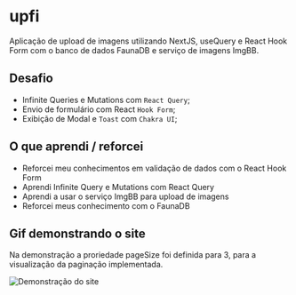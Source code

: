 # upfi
Aplicação de upload de imagens utilizando NextJS, useQuery e React Hook Form com o banco de dados FaunaDB e serviço de imagens ImgBB.

## Desafio

- Infinite Queries e Mutations com `React Query`;
- Envio de formulário com React `Hook Form`;
- Exibição de Modal e `Toast` com `Chakra UI`;

## O que aprendi / reforcei

- Reforcei meu conhecimentos em validação de dados com o React Hook Form
- Aprendi  Infinite Query e Mutations com React Query
- Aprendi a usar o serviço ImgBB para upload de imagens
- Reforcei meus conhecimento com o FaunaDB

## Gif demonstrando o site

Na demonstração a proriedade pageSize foi definida para 3, para a visualização da paginação implementada.

![Demonstração do site](https://media.giphy.com/media/v1.Y2lkPTc5MGI3NjExNWYwODc3MTk3MTIwMzg3NmM5MzYyYmY0YTljNjg4NzE1YmI4ZWE3YyZjdD1n/mlQfoZIvREDub0DuJw/giphy.gif)
